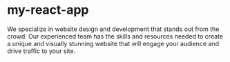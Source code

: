 # my-react-app
We specialize in website design and development that stands out from the crowd. Our experienced team has the skills and resources needed to create a unique and visually stunning website that will engage your audience and drive traffic to your site.
